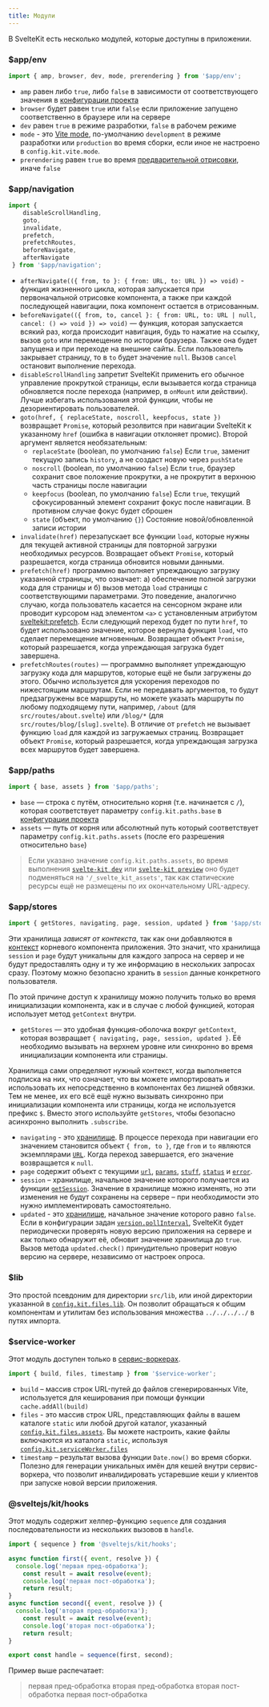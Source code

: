 ```yaml
---
title: Модули
---
```


В SvelteKit есть несколько модулей, которые доступны в приложении.


### $app/env

```js
import { amp, browser, dev, mode, prerendering } from '$app/env';
```

- `amp` равен либо `true`, либо `false` в зависимости от соответствующего значения в [конфигурации проекта](#konfiguracziya)
- `browser` будет равен `true` или `false` если приложение запущено соответственно в браузере или на сервере
- `dev` равен `true` в режиме разработки, `false` в рабочем режиме
- `mode` - это [Vite mode](https://vitejs.dev/guide/env-and-mode.html#modes), по-умолчанию `development` в режиме разработки или `production` во время сборки, если иное не настроено в `config.kit.vite.mode`.
- `prerendering` равен `true` во время [предварительной отрисовки](#parametry-straniczy-prerender), иначе `false`


### $app/navigation

```js
import {
 	disableScrollHandling,
 	goto,
 	invalidate,
 	prefetch,
 	prefetchRoutes,
 	beforeNavigate,
 	afterNavigate
 } from '$app/navigation';
```

- `afterNavigate(({ from, to }: { from: URL, to: URL }) => void)` - функция жизненного цикла, которая запускается при первоначальной отрисовке компонента, а также при каждой последующей навигации, пока компонент остается в отрисованным.
- `beforeNavigate(({ from, to, cancel }: { from: URL, to: URL | null, cancel: () => void }) => void)` — функция, которая запускается всякий раз, когда происходит навигация, будь то нажатие на ссылку, вызов `goto` или перемещение по истории браузера. Также она будет запущена и при переходе на внешние сайты. Если пользователь закрывает страницу, то в `to` будет значение `null`. Вызов `cancel` остановит выполнение перехода.
- `disableScrollHandling` запретит SvelteKit применить его обычное управление прокруткой страницы, если вызывается когда страница обновляется после перехода (например, в `onMount` или действии). Лучше избегать использования этой функции, чтобы не дезориентировать пользователей.
- `goto(href, { replaceState, noscroll, keepfocus, state })` возвращает `Promise`, который резолвится при навигации SvelteKit к указанному `href` (ошибка в навигации отклоняет промис). Второй аргумент является необязательным:
    - `replaceState` (boolean, по умолчанию `false`) Если `true`, заменит текущую запись `history`, а не создаст новую через `pushState`
    - `noscroll` (boolean, по умолчанию `false`) Если `true`, браузер сохранит свое положение прокрутки, а не прокрутит в верхнюю часть страницы после навигации
    - `keepfocus` (boolean, по умолчанию `false`) Если `true`, текущий сфокусированный элемент сохранит фокус после навигации. В противном случае фокус будет сброшен
    - `state` (объект, по умолчанию `{}`) Состояние новой/обновленной записи истории
- `invalidate(href)` перезапускает все функции `load`, которые нужны для текущей активной страницы для повторной загрузки необходимых ресурсов. Возвращает объект `Promise`, который разрешается, когда страница обновится новыми данными.
- `prefetch(href)` программно  выполняет упреждающую загрузку указанной страницы, что означает: а) обеспечение полной загрузки кода для страницы и б) вызов метода `load` страницы с соответствующими параметрами. Это поведение, аналогично случаю, когда пользователь касается на сенсорном экране или проводит курсором над элементом `<a>` с установленным атрибутом [sveltekit:prefetch](docs#atributy-ssylok-sveltekit-prefetch). Если следующий переход будет по пути `href`, то будет использовано значение, которое вернула функция `load`, что сделает перемещение мгновенным. Возвращает объект `Promise`, который разрешается, когда упреждающая загрузка будет завершена.
- `prefetchRoutes(routes)` — программно выполняет упреждающую загрузку кода для маршрутов, которые ещё не были загружены до этого. Обычно используется для ускорения переходов по нижестоящим маршрутам. Если не передавать аргументов, то будут предзагружены все маршруты, но можете указать маршруты по любому подходящему пути, например, `/about` (для `src/routes/about.svelte`) или `/blog/*` (для `src/routes/blog/[slug].svelte`). В отличие от `prefetch` не вызывает функцию `load` для каждой из загружаемых страниц.  Возвращает объект `Promise`, который разрешается, когда упреждающая загрузка всех маршрутов будет завершена.


### $app/paths

```js
import { base, assets } from '$app/paths';
```

- `base` — строка с путём, относительно корня (т.е. начинается с `/`), которая соответствует параметру `config.kit.paths.base` в [конфигурации проекта](#konfiguracziya)
- `assets` — путь от корня или абсолютный путь который соответствует параметру `config.kit.paths.assets` (после его разрешения относительно `base`)

> Если указано значение `config.kit.paths.assets`, во время выполнения [`svelte-kit dev`](#svelte-kit-cli-svelte-kit-dev) или [`svelte-kit preview`](#svelte-kit-cli-svelte-kit-preview) оно будет подменяться на `'/_svelte_kit_assets'`, так как статические ресурсы ещё не размещены по их окончательному URL-адресу.


### $app/stores

```js
import { getStores, navigating, page, session, updated } from '$app/stores';
```
Эти хранилища _зависят от контекста_, так как они добавляются в [контекст](https://ru.svelte.dev/tutorial/context-api) корневого компонента приложения. Это значит, что хранилища `session` и `page` будут уникальны для каждого запроса на сервер и не будут предоставлять одну и ту же информацию в нескольких запросах сразу. Поэтому можно безопасно хранить в `session` данные конкретного пользователя.

По этой причине доступ к хранилищу можно получить только во время инициализации компонента, как и в случае с любой функцией, которая использует метод `getContext` внутри.

- `getStores` — это удобная функция-оболочка вокруг `getContext`, которая возвращает `{ navigating, page, session, updated }`. Её необходимо вызывать на верхнем уровне или синхронно во время инициализации компонента или страницы.

Хранилища сами определяют нужный контекст, когда выполняется подписка на них, что означает, что вы можете импортировать и использовать их непосредственно в компонентах без лишней обвязки. Тем не менее, их его всё ещё нужно вызывать синхронно при инициализации компонента или страницы, когда  не используется префикс `$`. Вместо этого используйте `getStores`, чтобы безопасно асинхронно выполнить `.subscribe`.

- `navigating` - это [хранилище](https://ru.svelte.dev/tutorial/readable-stores). В процессе перехода при навигации его значением становится объект `{ from, to }`, где `from` и `to` являются экземплярами [`URL`](https://developer.mozilla.org/ru-RU/docs/Web/API/URL). Когда переход завершается, его значение возвращается к `null`.
- `page` содержит объект с текущими [`url`](https://developer.mozilla.org/ru-RU/docs/Web/API/URL), [`params`](#zagruzka-dannyh-poluchaemye-znacheniya-params), [`stuff`](#zagruzka-dannyh-vozvrashhaemye-znacheniya-stuff), [`status`](#loading-output-status) и [`error`](#loading-output-error).
- `session` – хранилище, начальное значение которого получается из функции [`getSession`](#huki-getsession). Значение в хранилище можно изменять, но эти изменения не будут сохранены на сервере – при необходимости это нужно имплементировать самостоятельно.
- `updated` - это [хранилище](https://ru.svelte.dev/tutorial/readable-stores), начальное значение которого равно `false`. Если в конфигурации задан [`version.pollInterval`](#konfiguracziya-version), SvelteKit будет периодически проверять новую версию приложения на сервере и как только обнаружит её, обновит значение хранилища до `true`. Вызов метода `updated.check()` принудительно проверит новую версию на сервере, независимо от настроек опроса.


### $lib

Это простой псевдоним для директории `src/lib`, или иной директории указанной в [`config.kit.files.lib`](#konfiguracziya). Он позволит обращаться к общим компонентам и утилитам без использования множества `../../../../` в путях импорта.


### $service-worker

Этот модуль доступен только в [сервис-воркерах](#servis-vorkery).

```js
import { build, files, timestamp } from '$service-worker';
```

- `build` – массив строк URL-путей до файлов сгенерированных Vite, используется для кеширования при помощи функции `cache.addAll(build)`
- `files` - это массив строк URL, представляющих файлы в вашем каталоге `static` или любой другой каталог, указанный [`config.kit.files.assets`](#konfiguracziya). Вы можете настроить, какие файлы включаются из каталога `static`, используя [`config.kit.serviceWorker.files`](#konfiguracziya)
- `timestamp` – результат вызова функции `Date.now()` во время сборки. Полезно для генерации уникальных имён для кешей внутри сервис-воркера, что позволит инвалидировать устаревшие кеши у клиентов при запуске новой версии приложения.


### @sveltejs/kit/hooks

Этот модуль содержит хелпер-функцию `sequence` для создания последовательности из нескольких вызовов в `handle`.

```js
import { sequence } from '@sveltejs/kit/hooks';

async function first({ event, resolve }) {
  console.log('первая пред-обработка');
 	const result = await resolve(event);
 	console.log('первая пост-обработка');
 	return result;
}
async function second({ event, resolve }) {
  console.log('вторая пред-обработка');
 	const result = await resolve(event);
 	console.log('вторая пост-обработка');
 	return result;
}

export const handle = sequence(first, second);
```

Пример выше распечатает:
>первая пред-обработка
>вторая пред-обработка
>вторая пост-обработка
>первая пост-обработка